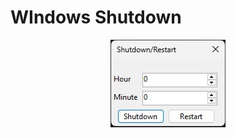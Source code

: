 # WIndows Shutdown

<div align="center">
  <img src="images/WindowsShutdown.jpg" alt="Screenshot of the application">
</div>

